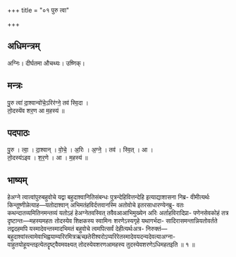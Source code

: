 +++
title = "०१ पुरु त्वा"

+++
## अधिमन्त्रम्
अग्निः। दीर्घतमा औचथ्यः। उष्णिक्।

## मन्त्रः
पु॒रु त्वा॑ दा॒श्वान्वो॑चे॒ऽरिर॑ग्ने॒ तव॑ स्वि॒दा ।  
तो॒दस्ये॑व शर॒ण आ म॒हस्य॑ ॥

## पदपाठः
पु॒रु । त्वा॒ । दा॒श्वान् । वो॒चे॒ । अ॒रिः । अ॒ग्ने॒ । तव॑ । स्वि॒त् । आ ।  
तो॒दस्य॑ऽइव । श॒र॒णे । आ । म॒हस्य॑ ॥

## भाष्यम्
हेअग्ने त्वात्वांपुरुबहुवोचे यद्वा बहुदाश्वानितिसंबन्धः पुत्रन्देहिवित्तन्देहि इत्याद्याशासना निब्र- वीमीत्यर्थः किन्तूष्णीन्नेत्याह—यतोदाश्वान् अभिमतंहविर्दत्तवानस्मि अतोवोचे इतरसाधारण्येनब्रु- वतः कथन्दातव्यमितिनमन्तव्यं यतोऽहं हेअग्नेतवस्वित् तवैवआआभिमुख्येन अरिः अर्ताहविरादिप्रा- पणेनसेवकोहं तत्र दृष्टान्तः—महस्यमहतः तोदस्येव शिक्षकस्य स्वामिनः शरणेऽस्यगृहे यथागर्भदा- सादिरासमन्तान्नियतोवर्तते तद्वदहमपि यस्मादेवन्तस्मादभिमतं बहुवोचे त्वमपित्सर्वं देहीत्यर्थःअत्र- निरुक्तं—बहुदाश्वांस्त्वामेवाभिह्वयाम्यरिरमित्रऋच्छतेरीश्वरोऽप्यरिरेतस्मादेवयदन्यदेवत्याअग्ना- वाहुतयोहूयन्तइत्येतदॄष्ट्वैवमवक्ष्यत् तोदस्येवशरणआमहस्य तुदस्येवशरणेऽधिमहतइति ॥ १ ॥